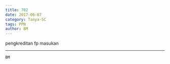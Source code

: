 ```yaml
---
title: 702
date: 2017-06-07
category: Tanya-SC
tags: PPN
author: BM
---
```


pengkreditan fp masukan

---



`BM`
